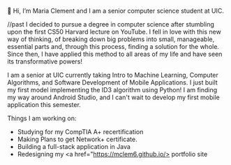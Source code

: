 
👋 Hi, I’m Maria Clement and I am a senior computer science student at UIC. 

//past
I decided to pursue a degree in computer science after stumbling upon the first CS50 Harvard lecture on YouTube. I fell in love with this new way of thinking, of breaking down big problems into small, manageable, essential parts and, through this process, finding a solution for the whole. Since then, I have applied this method to all areas of my life and have seen its transformative powers!

I am a senior at UIC currently taking Intro to Machine Learning, Computer Algorithms, and Software Development of Mobile Applications. I just built my first model implementing the ID3 algorithm using Python! I am finding my way around Android Studio, and I can't wait to develop my first mobile application this semester. 

Things I am working on:
- Studying for my CompTIA A+ recertification
- Making Plans to get Network+ certificate.
- Building a full-stack application in Java
- Redesigning my <a href="https://mclem6.github.io/> portfolio site </a>

<!---
mclem6/mclem6 is a ✨ special ✨ repository because its `README.md` (this file) appears on your GitHub profile.
You can click the Preview link to take a look at your changes.
--->
